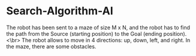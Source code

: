 # Search-Algorithm-AI
The robot has been sent to a maze of size M x N, and the robot has to find 
the path from the Source (starting position) to the Goal (ending position). <\br>
The robot allows to move in 4 directions: up, down, left, and right. In the 
maze, there are some obstacles.
